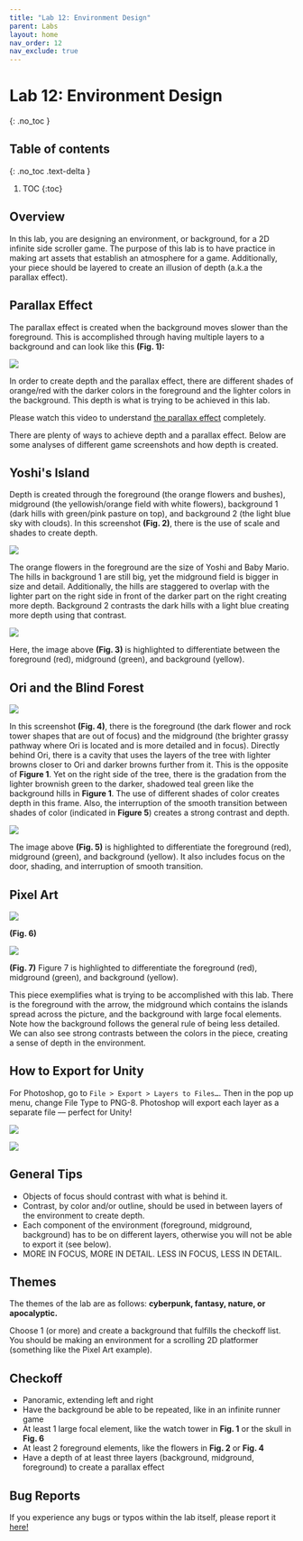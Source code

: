 ```yaml
---
title: "Lab 12: Environment Design"
parent: Labs
layout: home
nav_order: 12
nav_exclude: true
---
```


# Lab 12: Environment Design
{: .no_toc }

## Table of contents
{: .no_toc .text-delta }

1. TOC
{:toc}

## Overview
In this lab, you are designing an environment, or background, for a 2D infinite side scroller game. The purpose of this lab is to have practice in making art assets that establish an atmosphere for a game. Additionally, your piece should be layered to create an illusion
of depth (a.k.a the parallax effect).


## Parallax Effect
The parallax effect is created when the background moves slower than the foreground. This is accomplished through having multiple layers to a background and can look like this **(Fig. 1):**

![](images/image1.png)

In order to create depth and the parallax effect, there are different shades of orange/red with the darker colors in the foreground and the lighter colors in the background. This depth is what is trying to be achieved in this lab.

Please watch this video to understand [the parallax effect] completely. 

There are plenty of ways to achieve depth and a parallax effect. Below are some analyses of different game screenshots and how depth is created.

## Yoshi's Island

Depth is created through the foreground (the orange flowers and bushes), midground (the yellowish/orange field with white flowers), background 1 (dark hills with green/pink pasture on top), and background 2 (the light blue sky with clouds). In this screenshot **(Fig. 2)**, there is the use of scale and shades to create depth. 

![](images/image2.png)

The orange flowers in the foreground are the size of Yoshi and Baby Mario. The hills in background 1 are still big, yet the midground field is bigger in size and detail. Additionally, the hills are staggered to overlap with the lighter part on the right side in front of the darker part on the right creating more depth. Background 2 contrasts the dark hills with a light blue creating more depth using that contrast.

![](images/image5.png)

Here, the image above **(Fig. 3)** is highlighted to differentiate between the foreground (red), midground (green), and background (yellow).

## Ori and the Blind Forest

![](images/image9.png)

In this screenshot **(Fig. 4)**, there is the foreground (the dark flower and rock tower shapes that are out of focus) and the midground (the brighter grassy pathway where Ori is located and is more detailed and in focus). Directly behind Ori, there is a cavity that uses the layers of the tree with lighter browns closer to Ori and darker browns further from it. This is the opposite of **Figure 1**. Yet on the right side of the tree, there is the gradation from the lighter brownish green to the darker, shadowed teal green like the background hills in **Figure 1**. The use of different shades of color creates depth in this frame. Also, the interruption of the smooth transition between shades of color (indicated in **Figure 5**) creates a strong contrast and depth.

![](images/image4.png)

The image above **(Fig. 5)** is highlighted to differentiate the foreground (red), midground (green), and background (yellow). It also includes focus on the door, shading, and interruption of smooth transition.

## Pixel Art

![](images/image3.png)

**(Fig. 6)**

![](images/image6.png)

**(Fig. 7)** Figure 7 is highlighted to differentiate the foreground (red), midground (green), and background (yellow).

This piece exemplifies what is trying to be accomplished with this lab. There is the foreground with the arrow, the midground which contains the islands spread across the picture, and the background with large focal elements. Note how the background follows the general rule of being less detailed. We can also see strong contrasts between the colors in the piece, creating a sense of depth in the environment.

## How to Export for Unity

For Photoshop, go to `File > Export > Layers to Files…`. Then in the pop up menu, change File Type to PNG-8. Photoshop will export each layer as a separate file –– perfect for Unity!

![](images/image7.png)

![](images/image8.png)

## General Tips

- Objects of focus should contrast with what is behind it.
- Contrast, by color and/or outline, should be used in between layers of the environment to create depth.
- Each component of the environment (foreground, midground, background) has to be on different layers, otherwise you will not be able to export it (see below). 
- MORE IN FOCUS, MORE IN DETAIL. LESS IN FOCUS, LESS IN DETAIL. 

## Themes

The themes of the lab are as follows: **cyberpunk, fantasy, nature, or apocalyptic.**

Choose 1 (or more) and create a background that fulfills the checkoff list. You should be making an environment for a scrolling 2D platformer (something like the Pixel Art example).

## Checkoff

- Panoramic, extending left and right
- Have the background be able to be repeated, like in an infinite runner game
- At least 1 large focal element, like the watch tower in **Fig. 1** or the skull in **Fig. 6**
- At least 2 foreground elements, like the flowers in **Fig. 2** or **Fig. 4**
- Have a depth of at least three layers (background, midground, foreground) to create a parallax effect

## Bug Reports
If you experience any bugs or typos within the lab itself, please report it [here!]

[here!]: https://forms.gle/oiyM6iu3MinHfmNc7 

[the parallax effect]: https://www.youtube.com/watch?v=z9tBce8eFqE 